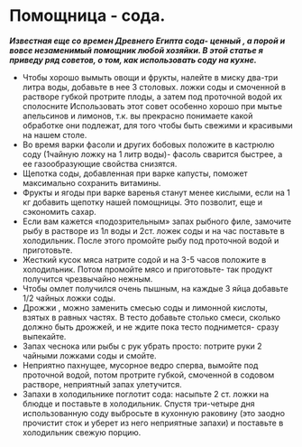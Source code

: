 # Помощница - сода.

_**Известная еще со времен Древнего Египта сода- ценный , а порой и вовсе незаменимый помощник любой хозяйки. В этой статье я приведу ряд советов, о том, как  использовать  соду на кухне.**_

- Чтобы хорошо вымыть овощи и фрукты, налейте в миску два-три литра воды, добавьте в нее 3 столовых. ложки соды и смоченной в растворе губкой протрите плоды, а затем под проточной водой их сполосните  Использовать этот совет особенно хорошо  при мытье апельсинов и лимонов, т.к. вы прекрасно понимаете какой обработке они подлежат, для того чтобы быть свежими и красивыми на нашем столе.
- Во время варки фасоли и других бобовых положите в кастрюлю соду (1чайную ложку на 1 литр воды)- фасоль сварится быстрее, а ее газообразующие свойства снизятся.
- Щепотка соды, добавленная при варке капусты, поможет максимально сохранить витамины.
- Фрукты и ягоды при варке варенья станут менее кислыми, если на 1 кг добавить щепотку нашей помощницы. Это позволит,  еще и сэкономить сахар.
- Если вам кажется «подозрительным» запах рыбного филе, замочите рыбу в растворе из 1л воды и 2ст. ложек соды и на час поставьте в холодильник. После этого промойте рыбу под проточной водой и приготовьте.
- Жесткий кусок мяса натрите содой и на 3-5 часов положите в холодильник. Потом промойте мясо и приготовьте- так продукт получится чрезвычайно нежным.
- Чтобы омлет получился очень пышным, на каждые 3 яйца добавьте 1/2 чайных ложки соды.
- Дрожжи , можно заменить смесью соды и лимонной кислоты,  взятых в равных частях. В тесто добавьте столько смеси, сколько должно быть дрожжей, и не ждите пока тесто поднимется- сразу выпекайте.
- Запах чеснока или рыбы с рук убрать просто: потрите руки 2 чайными ложками соды и смойте.
- Неприятно пахнущее,  мусорное ведро  сперва,  вымойте под проточной водой, потом протрите губкой, смоченной в содовом растворе, неприятный запах улетучится.
- Запахи в холодильнике поглотит сода: насыпьте 2 ст. ложки на блюдце и поставьте в холодильник. Спустя три-четыре дня использованную соду выбросьте в кухонную раковину (это заодно прочистит сток и уберет из него неприятные запахи) и поставьте в холодильник свежую порцию.
